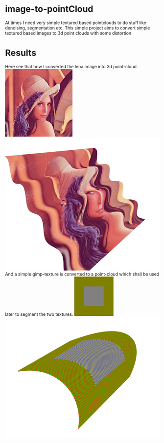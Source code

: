 # image-to-pointCloud

At times I need very simple textured based pointclouds to do stuff like denoising, segmentation etc. This simple project aims 
to convert simple textured based images to 3d point clouds with some distortion.


# Results
Here see that how I converted the lena image into 3d point-cloud.
![result](./data/lena.png)
![result](./result.png)
And a simple gimp-texture is converted to a point-cloud which shall be used later to segment the two textures.
![result](./data/gimp_texture3.tif)
![result](./result2.png)
